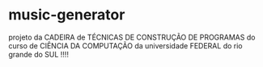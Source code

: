 # music-generator

projeto da CADEIRA de TÉCNICAS DE CONSTRUÇÃO DE PROGRAMAS do curso de CIÊNCIA DA COMPUTAÇÃO da universidade FEDERAL do rio grande do SUL !!!!

